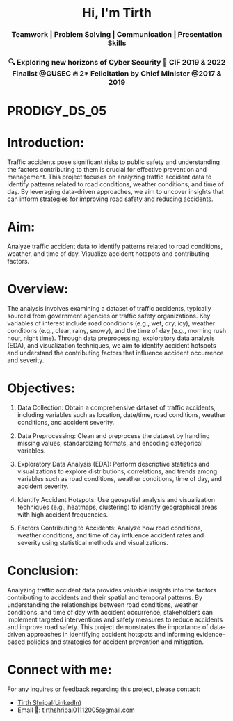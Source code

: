 <h1 align="center">Hi, I'm Tirth</h1>
<h3 align="center">Teamwork | Problem Solving | Communication | Presentation Skills</h3>
<h3 align="center">🔍 Exploring new horizons of Cyber Security
🌟 CIF 2019 & 2022 Finalist @GUSEC
🔥 2* Felicitation by Chief Minister @2017 & 2019</h3>

# PRODIGY_DS_05
# Introduction:
Traffic accidents pose significant risks to public safety and understanding the factors contributing to them is crucial for effective prevention and management. This project focuses on analyzing traffic accident data to identify patterns related to road conditions, weather conditions, and time of day. By leveraging data-driven approaches, we aim to uncover insights that can inform strategies for improving road safety and reducing accidents.
# Aim:
Analyze traffic accident data to identify patterns related to road conditions, weather, and time of day. Visualize accident hotspots and contributing factors.
# Overview:
The analysis involves examining a dataset of traffic accidents, typically sourced from government agencies or traffic safety organizations. Key variables of interest include road conditions (e.g., wet, dry, icy), weather conditions (e.g., clear, rainy, snowy), and the time of day (e.g., morning rush hour, night time). Through data preprocessing, exploratory data analysis (EDA), and visualization techniques, we aim to identify accident hotspots and understand the contributing factors that influence accident occurrence and severity.
# Objectives:
1) Data Collection: Obtain a comprehensive dataset of traffic accidents, including variables such as location, date/time, road conditions, weather conditions, and accident severity.

2) Data Preprocessing: Clean and preprocess the dataset by handling missing values, standardizing formats, and encoding categorical variables.

3) Exploratory Data Analysis (EDA): Perform descriptive statistics and visualizations to explore distributions, correlations, and trends among variables such as road conditions, weather conditions, time of day, and accident severity.

4) Identify Accident Hotspots: Use geospatial analysis and visualization techniques (e.g., heatmaps, clustering) to identify geographical areas with high accident frequencies.

5) Factors Contributing to Accidents: Analyze how road conditions, weather conditions, and time of day influence accident rates and severity using statistical methods and visualizations.
# Conclusion:
Analyzing traffic accident data provides valuable insights into the factors contributing to accidents and their spatial and temporal patterns. By understanding the relationships between road conditions, weather conditions, and time of day with accident occurrence, stakeholders can implement targeted interventions and safety measures to reduce accidents and improve road safety. This project demonstrates the importance of data-driven approaches in identifying accident hotspots and informing evidence-based policies and strategies for accident prevention and mitigation.
# Connect with me:
For any inquires or feedback regarding this project, please contact:
- <a href="www.linkedin.com/in/tirth-shripal-8204bb285">Tirth Shripal(LinkedIn)</a>
- Email 📧: tirthshripal01112005@gmail.com
